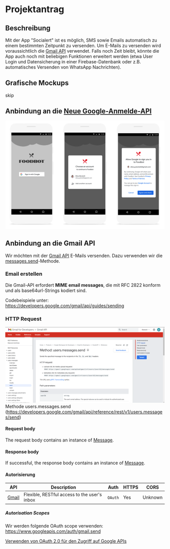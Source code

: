 # Projektantrag

## Beschreibung

Mit der App "Socialert" ist es möglich, SMS sowie Emails automatisch zu einem bestimmten Zeitpunkt zu versenden. Um E-Mails zu versenden wird voraussichtlich die [Gmail API](https://developers.google.com/gmail/api/) verwendet. Falls noch Zeit bleibt, könnte die App auch noch mit beliebigen Funktionen erweitert werden (etwa User Login und Datensicherung in einer Firebase-Datenbank oder z.B. automatisches Versenden von WhatsApp Nachrichten).

## Grafische Mockups

skip

## Anbindung an die [Neue Google-Anmelde-API](https://developers.google.com/identity/sign-in/android/sign-in-identity)

![](assets/Projekantrag_google-sign-in-api.png)

## Anbindung an die Gmail API

Wir möchten mit der [Gmail API](https://developers.google.com/gmail/api/) E-Mails versenden. Dazu verwenden wir die [messages.send](https://developers.google.com/gmail/api/v1/reference/users/messages/send)-Methode.

### Email erstellen

Die Gmail-API erfordert **MIME email messages**, die mit RFC 2822 konform und als base64url-Strings kodiert sind.

Codebeispiele unter: https://developers.google.com/gmail/api/guides/sending



### HTTP Request

![](assets/Projektantrag_Gmail_users.messages.send.png)
Methode users.messages.send (https://developers.google.com/gmail/api/reference/rest/v1/users.messages/send)

#### Request body

The request body contains an instance of [Message](https://developers.google.com/gmail/api/reference/rest/v1/users.messages#Message).

#### Response body

If successful, the response body contains an instance of [Message](https://developers.google.com/gmail/api/reference/rest/v1/users.messages#Message).

#### Autorisierung 

API | Description | Auth | HTTPS | CORS |
|---|---|---|---|---|
| [Gmail](https://developers.google.com/gmail/api/) | Flexible, RESTful access to the user's inbox | `OAuth` | Yes | Unknown |

##### Autorisation Scopes

Wir werden folgende OAuth scope verwenden: https://www.googleapis.com/auth/gmail.send

[Verwenden von OAuth 2.0 für den Zugriff auf Google APIs](https://developers.google.com/identity/protocols/oauth2)




